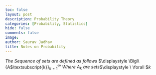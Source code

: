 ```yaml
---
toc: false
layout: post
description: Probability Theory
categories: [Probability, Statistics]
hide: false
comments: false
image: 
author: Saurav Jadhav
title: Notes on Probability
---
```


$\displaystyle The\ Sequence\ of\ sets\ are\ defined\ as\ follows$
$\displaystyle \Bigl\{A$\textsubscript{k}$\displaystyle \Bigr\}_{k=1}^{\infty }$   $\displaystyle Where\ A_{k} \ are\ sets$$\displaystyle \ \forall $$\displaystyle k$
